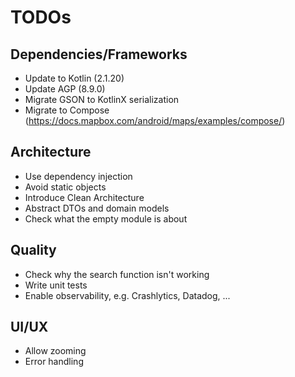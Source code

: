# TODOs

## Dependencies/Frameworks

- Update to Kotlin (2.1.20)
- Update AGP (8.9.0)
- Migrate GSON to KotlinX serialization
- Migrate to Compose (https://docs.mapbox.com/android/maps/examples/compose/)

## Architecture

- Use dependency injection
- Avoid static objects
- Introduce Clean Architecture
- Abstract DTOs and domain models
- Check what the empty module is about

## Quality

- Check why the search function isn't working
- Write unit tests
- Enable observability, e.g. Crashlytics, Datadog, ...

## UI/UX

- Allow zooming
- Error handling